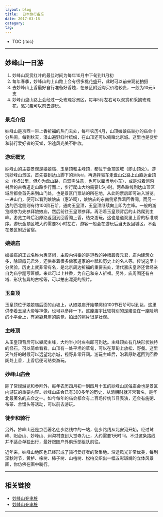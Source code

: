 ```yaml
---
layout: blog
title:  日本旅行备忘
date: 2017-03-18
category:
tag:
---
```



* TOC
{:toc}

*****

## 妙峰山一日游

1. 妙峰山观赏红叶的最佳时间为每年10月中下旬到11月初
2. 每年春季，妙峰山的上山路上会有很多桃花盛开，此时可以前来观花拍摄
3. 去妙峰山上香最好自行准备好香烛，在景区附近购买价格较贵，一般为10元5支
4. 妙峰山盘山路上会经过一处玫瑰谷景区，每年5月左右可以观赏和采摘玫瑰花，感兴趣可以前去游玩。

### 景点介绍

妙峰山是京西一带上香祈福的热门去处，每年农历4月，山顶娘娘庙举办的庙会十分热闹。每到秋天，漫山遍野红叶缤纷，在山顶还可以俯瞰北京城。这里也是徒步和骑行爱好者的天堂，沿途风光美不胜收。

### 游玩概览
妙峰山的主要景观是娘娘庙、玉皇顶和主峰顶，都位于金顶区域（即山顶处）。游玩妙峰山景区，首先要到达山脚下的`涧沟村`，再选择驱车走盘山公路上山直达金顶处（约5公里，但均为盘山路，自驾需注意，也可以雇当地小车），或是沿着涧沟村后的古香道走山路步行而上，步行爬山大约需要1.5小时。两条路线到达山顶区域后都会首先来到山门处，也是景区门票站的所在地，从此购票后即可进入游览。
一进山门，便可以看到娘娘庙（惠济祠），娘娘庙的东南侧紧靠着回香阁，而另一边的西北侧则有约100阶石阶，通向玉皇顶，玉皇顶继续向上即为主峰。一般的游览顺序为先参拜娘娘庙，然后前往玉皇顶参拜。再沿着玉皇顶背后的山路爬到主峰。游览主峰后沿原路返回到回香阁上香，结束游玩，这也是道观里上香的标准顺序。游玩金顶区域大约需要3小时左右，游客一般会在游玩后当天返回城区，不会在景区附近留宿。

### 娘娘庙
娘娘庙的正式名称为惠济祠，主殿内供奉的是道教的神祗碧霞元君，庙内建筑众多，除碧霞元君外，还供奉着很多佛家道家的神祗和历史上的名人等。传说这里十分灵验，历史上就非常有名，是北京周边祈福的重要去处，清代嘉庆皇帝还曾经亲自为庙宇题写匾额。来此可以上柱香，为自己和亲人祈福。另外，庙周围还有白塔、形状各异的古松等，可以拍出漂亮的照片。

### 玉皇顶
玉皇顶位于娘娘庙后面的山坡上，从娘娘庙开始攀爬约100节石阶可以到达，这里供奉着玉皇大帝等神像，也可以参拜一下。这座庙宇比较特别的是建设在一座陡峭的小平台上，有紧靠悬崖的感觉，拍出的照片很是壮观。

### 主峰顶
从玉皇顶背后可以攀爬主峰，大约半小时左右即可到达。主峰顶处有几块形状独特的怪石，可以简单看看。山顶有一处平坦的草甸，可以在草甸上放松、野餐。这里天气好的时候可以远望北京城，视野非常开阔。游玩主峰后，沿着原路返回到回香阁处上香，上香后便可结束游玩。

### 妙峰山庙会
除了常规游览和参拜外，每年农历四月初一到四月十五的妙峰山民俗庙会也是景区内游玩的重要内容。妙峰山庙会已有300多年的历史，从清朝时就非常著名，是华北最著名的庙会之一。如今每年的庙会都会有上百场传统节目表演，还会有施粥、布茶、舍馒头等活动，可以前去游玩。

### 徒步和骑行
另外，妙峰山还是京西著名徒步路线中的一站，徒步路线从北安河开始，经过鹫峰、阳台山、妙峰山、涧沟村直到大觉寺为止，大约需要1天时间。不过这条路线并不适合单独出行，最好跟随户外俱乐部组队前往。


近年来，妙峰山地区也已经形成了骑行爱好者的聚集地。沿途风光非常优美，每到深秋时节，黄栌、橡树、柿子树、山楂树、松柏交织出一幅五彩斑斓的立体风景画，你仿佛在画中骑行。

*****

## 相关链接

* [妙峰山充电桩](http://www.sohu.com/a/106848628_383324)
* [妙峰山充电桩](http://takungpao.news18a.com/news/20160721/story_972166_1.html)

*****

